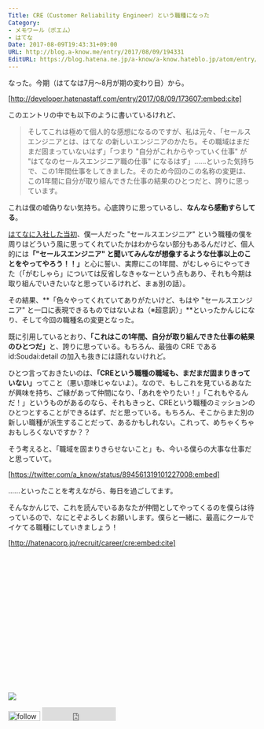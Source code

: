 ```yaml
---
Title: CRE（Customer Reliability Engineer）という職種になった
Category:
- メモワール（ポエム）
- はてな
Date: 2017-08-09T19:43:31+09:00
URL: http://blog.a-know.me/entry/2017/08/09/194331
EditURL: https://blog.hatena.ne.jp/a-know/a-know.hateblo.jp/atom/entry/8599973812287134755
---
```


なった。今期（はてなは7月〜8月が期の変わり目）から。


[http://developer.hatenastaff.com/entry/2017/08/09/173607:embed:cite]



このエントリの中でも以下のように書いているけれど、


> そしてこれは極めて個人的な感想になるのですが、私は元々、「セールスエンジニアとは、はてな の新しいエンジニアのかたち。その職域はまだまだ固まっていないはず」「つまり "自分がこれからやっていく仕事" が "はてなのセールスエンジニア職の仕事" になるはず」......といった気持ちで、この1年間仕事をしてきました。そのため今回のこの名称の変更は、この1年間に自分が取り組んできた仕事の結果のひとつだと、誇りに思っています。


これは僕の嘘偽りない気持ち。心底誇りに思っているし、<b>なんなら感動すらしてる</b>。


[はてなに入社した当初](https://blog.a-know.me/entry/2016/07/19/133701)、僕一人だった "セールスエンジニア" という職種の僕を周りはどういう風に思ってくれていたかはわからない部分もあるんだけど、個人的には<b>「"セールスエンジニア" と聞いてみんなが想像するような仕事以上のことをやってやろう！！」</b>と心に誓い、実際にこの1年間、がむしゃらにやってきた（「がむしゃら」については反省しなきゃなーという点もあり、それも今期は取り組んでいきたいなと思っているけれど、まぁ別の話）。


その結果、**「色々やってくれていてありがたいけど、もはや "セールスエンジニア" と一口に表現できるものではないよね（※超意訳）」**といったかんじになり、そして今回の職種名の変更となった。


既に引用しているとおり、<b>「これはこの1年間、自分が取り組んできた仕事の結果のひとつだ」</b>と、誇りに思っている。もちろん、最強の CRE である id:Soudai:detail の加入も抜きには語れないけれど。


ひとつ言っておきたいのは、<b>「CREという職種の職域も、まだまだ固まりきっていない」</b>ってこと（悪い意味じゃないよ）。なので、もしこれを見ているあなたが興味を持ち、ご縁があって仲間になり、「あれをやりたい！」「これもやるんだ！」というものがあるのなら、それもきっと、CREという職種のミッションのひとつとすることができるはず、だと思っている。もちろん、そこからまた別の新しい職種が派生することだって、あるかもしれない。これって、めちゃくちゃおもしろくないですか？？


そう考えると、「職域を固まりきらせないこと」も、今いる僕らの大事な仕事だと思っていて。




[https://twitter.com/a_know/status/894561319101227008:embed]




......といったことを考えながら、毎日を過ごしてます。


そんなかんじで、これを読んでいるあなたが仲間としてやってくるのを僕らは待っているので、なにとぞよろしくお願いします。僕らと一緒に、最高にクールでイケてる職種にしていきましょう！




[http://hatenacorp.jp/recruit/career/cre:embed:cite]




<div>
<br>
<script async src="//pagead2.googlesyndication.com/pagead/js/adsbygoogle.js"></script>
<!-- article-bottom2 -->
<ins class="adsbygoogle"
     style="display:inline-block;width:300px;height:250px"
     data-ad-client="ca-pub-3463034538369189"
     data-ad-slot="5274552934"></ins>
<script>
(adsbygoogle = window.adsbygoogle || []).push({});
</script>

<a href="http://bit.ly/grass-graph" target='blank' rel="nofollow"><img src="https://cdn-ak.f.st-hatena.com/images/fotolife/a/a-know/20170405/20170405220342.png"></a>
<br>
</div>

<div>
<a href='http://cloud.feedly.com/#subscription%2Ffeed%2Fhttp%3A%2F%2Fblog.a-know.me%2Ffeed'  target='blank'><img id='feedlyFollow' src='http://s3.feedly.com/img/follows/feedly-follow-rectangle-volume-small_2x.png' alt='follow us in feedly' width='65' height='20'></a>



<iframe src="http://blog.hatena.ne.jp/a-know/a-know.hateblo.jp/subscribe/iframe" allowtransparency="true" frameborder="0" scrolling="no" width="150" height="28"></iframe>
</div>
